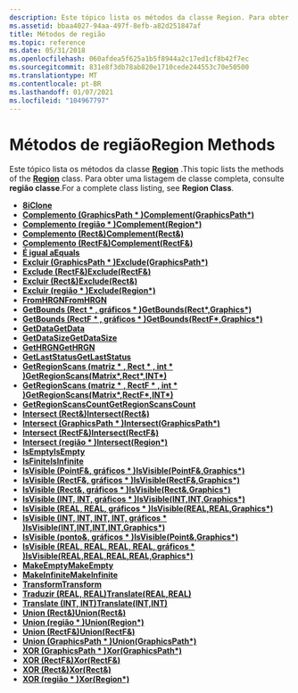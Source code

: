 ```yaml
---
description: Este tópico lista os métodos da classe Region. Para obter uma listagem de classe completa, consulte região classe.
ms.assetid: bbaa4027-94aa-497f-8efb-a82d251847af
title: Métodos de região
ms.topic: reference
ms.date: 05/31/2018
ms.openlocfilehash: 060afdea5f625a1b5f8944a2c17ed1cf8b42f7ec
ms.sourcegitcommit: 831e8f3db78ab820e1710cede244553c70e50500
ms.translationtype: MT
ms.contentlocale: pt-BR
ms.lasthandoff: 01/07/2021
ms.locfileid: "104967797"
---
```

# <a name="region-methods"></a><span data-ttu-id="9af46-104">Métodos de região</span><span class="sxs-lookup"><span data-stu-id="9af46-104">Region Methods</span></span>

<span data-ttu-id="9af46-105">Este tópico lista os métodos da classe [**Region**](/windows/desktop/api/gdiplusheaders/nl-gdiplusheaders-region) .</span><span class="sxs-lookup"><span data-stu-id="9af46-105">This topic lists the methods of the [**Region**](/windows/desktop/api/gdiplusheaders/nl-gdiplusheaders-region) class.</span></span> <span data-ttu-id="9af46-106">Para obter uma listagem de classe completa, consulte **região classe**.</span><span class="sxs-lookup"><span data-stu-id="9af46-106">For a complete class listing, see **Region Class**.</span></span>

-   [<span data-ttu-id="9af46-107">**8i**</span><span class="sxs-lookup"><span data-stu-id="9af46-107">**Clone**</span></span>](/windows/desktop/api/Gdiplusheaders/nf-gdiplusheaders-region-clone)
-   <span data-ttu-id="9af46-108">[**Complemento (GraphicsPath \* )**](/windows/win32/api/gdiplusheaders/nf-gdiplusheaders-region-complement(inconstgraphicspath))</span><span class="sxs-lookup"><span data-stu-id="9af46-108">[**Complement(GraphicsPath\*)**](/windows/win32/api/gdiplusheaders/nf-gdiplusheaders-region-complement(inconstgraphicspath))</span></span>
-   <span data-ttu-id="9af46-109">[**Complemento (região \* )**](/windows/win32/api/gdiplusheaders/nf-gdiplusheaders-region-complement(inconstregion))</span><span class="sxs-lookup"><span data-stu-id="9af46-109">[**Complement(Region\*)**](/windows/win32/api/gdiplusheaders/nf-gdiplusheaders-region-complement(inconstregion))</span></span>
-   <span data-ttu-id="9af46-110">[**Complemento (Rect&)**](/previous-versions//ms534918(v=vs.85))</span><span class="sxs-lookup"><span data-stu-id="9af46-110">[**Complement(Rect&)**](/previous-versions//ms534918(v=vs.85))</span></span>
-   <span data-ttu-id="9af46-111">[**Complemento (RectF&)**](/windows/win32/api/gdiplusheaders/nf-gdiplusheaders-region-complement(inconstrectf_))</span><span class="sxs-lookup"><span data-stu-id="9af46-111">[**Complement(RectF&)**](/windows/win32/api/gdiplusheaders/nf-gdiplusheaders-region-complement(inconstrectf_))</span></span>
-   [<span data-ttu-id="9af46-112">**É igual a**</span><span class="sxs-lookup"><span data-stu-id="9af46-112">**Equals**</span></span>](/windows/desktop/api/Gdiplusheaders/nf-gdiplusheaders-region-equals)
-   <span data-ttu-id="9af46-113">[**Excluir (GraphicsPath \* )**](/windows/win32/api/gdiplusheaders/nf-gdiplusheaders-region-exclude(inconstgraphicspath))</span><span class="sxs-lookup"><span data-stu-id="9af46-113">[**Exclude(GraphicsPath\*)**](/windows/win32/api/gdiplusheaders/nf-gdiplusheaders-region-exclude(inconstgraphicspath))</span></span>
-   <span data-ttu-id="9af46-114">[**Exclude (RectF&)**](/windows/win32/api/gdiplusheaders/nf-gdiplusheaders-region-exclude(inconstrectf_))</span><span class="sxs-lookup"><span data-stu-id="9af46-114">[**Exclude(RectF&)**](/windows/win32/api/gdiplusheaders/nf-gdiplusheaders-region-exclude(inconstrectf_))</span></span>
-   <span data-ttu-id="9af46-115">[**Excluir (Rect&)**](/previous-versions//ms534825(v=vs.85))</span><span class="sxs-lookup"><span data-stu-id="9af46-115">[**Exclude(Rect&)**](/previous-versions//ms534825(v=vs.85))</span></span>
-   <span data-ttu-id="9af46-116">[**Excluir (região \* )**](/windows/win32/api/gdiplusheaders/nf-gdiplusheaders-region-exclude(inconstregion))</span><span class="sxs-lookup"><span data-stu-id="9af46-116">[**Exclude(Region\*)**](/windows/win32/api/gdiplusheaders/nf-gdiplusheaders-region-exclude(inconstregion))</span></span>
-   [<span data-ttu-id="9af46-117">**FromHRGN**</span><span class="sxs-lookup"><span data-stu-id="9af46-117">**FromHRGN**</span></span>](/windows/desktop/api/Gdiplusheaders/nf-gdiplusheaders-region-fromhrgn)
-   <span data-ttu-id="9af46-118">[**GetBounds (Rect \* , gráficos \* )**](/previous-versions//ms534816(v=vs.85))</span><span class="sxs-lookup"><span data-stu-id="9af46-118">[**GetBounds(Rect\*,Graphics\*)**](/previous-versions//ms534816(v=vs.85))</span></span>
-   <span data-ttu-id="9af46-119">[**GetBounds (RectF \* , gráficos \* )**](/windows/win32/api/gdiplusheaders/nf-gdiplusheaders-region-getbounds(outrectf_inconstgraphics))</span><span class="sxs-lookup"><span data-stu-id="9af46-119">[**GetBounds(RectF\*,Graphics\*)**](/windows/win32/api/gdiplusheaders/nf-gdiplusheaders-region-getbounds(outrectf_inconstgraphics))</span></span>
-   [<span data-ttu-id="9af46-120">**GetData**</span><span class="sxs-lookup"><span data-stu-id="9af46-120">**GetData**</span></span>](/windows/desktop/api/Gdiplusheaders/nf-gdiplusheaders-region-getdata)
-   [<span data-ttu-id="9af46-121">**GetDataSize**</span><span class="sxs-lookup"><span data-stu-id="9af46-121">**GetDataSize**</span></span>](/windows/desktop/api/Gdiplusheaders/nf-gdiplusheaders-region-getdatasize)
-   [<span data-ttu-id="9af46-122">**GetHRGN**</span><span class="sxs-lookup"><span data-stu-id="9af46-122">**GetHRGN**</span></span>](/windows/desktop/api/Gdiplusheaders/nf-gdiplusheaders-region-gethrgn)
-   [<span data-ttu-id="9af46-123">**GetLastStatus**</span><span class="sxs-lookup"><span data-stu-id="9af46-123">**GetLastStatus**</span></span>](/windows/desktop/api/Gdiplusheaders/nf-gdiplusheaders-region-getlaststatus)
-   <span data-ttu-id="9af46-124">[**GetRegionScans (matriz \* , Rect \* , int \* )**](/windows/win32/api/gdiplusheaders/nf-gdiplusheaders-region-getregionscans(inconstmatrix_outrect_outint))</span><span class="sxs-lookup"><span data-stu-id="9af46-124">[**GetRegionScans(Matrix\*,Rect\*,INT\*)**](/windows/win32/api/gdiplusheaders/nf-gdiplusheaders-region-getregionscans(inconstmatrix_outrect_outint))</span></span>
-   <span data-ttu-id="9af46-125">[**GetRegionScans (matriz \* , RectF \* , int \* )**](/previous-versions//ms534814(v=vs.85))</span><span class="sxs-lookup"><span data-stu-id="9af46-125">[**GetRegionScans(Matrix\*,RectF\*,INT\*)**](/previous-versions//ms534814(v=vs.85))</span></span>
-   [<span data-ttu-id="9af46-126">**GetRegionScansCount**</span><span class="sxs-lookup"><span data-stu-id="9af46-126">**GetRegionScansCount**</span></span>](/windows/desktop/api/Gdiplusheaders/nf-gdiplusheaders-region-getregionscanscount)
-   <span data-ttu-id="9af46-127">[**Intersect (Rect&)**](/previous-versions//ms534804(v=vs.85))</span><span class="sxs-lookup"><span data-stu-id="9af46-127">[**Intersect(Rect&)**](/previous-versions//ms534804(v=vs.85))</span></span>
-   <span data-ttu-id="9af46-128">[**Intersect (GraphicsPath \* )**](/windows/win32/api/gdiplusheaders/nf-gdiplusheaders-region-intersect(inconstgraphicspath))</span><span class="sxs-lookup"><span data-stu-id="9af46-128">[**Intersect(GraphicsPath\*)**](/windows/win32/api/gdiplusheaders/nf-gdiplusheaders-region-intersect(inconstgraphicspath))</span></span>
-   <span data-ttu-id="9af46-129">[**Intersect (RectF&)**](/windows/win32/api/gdiplusheaders/nf-gdiplusheaders-region-intersect(inconstrectf_))</span><span class="sxs-lookup"><span data-stu-id="9af46-129">[**Intersect(RectF&)**](/windows/win32/api/gdiplusheaders/nf-gdiplusheaders-region-intersect(inconstrectf_))</span></span>
-   <span data-ttu-id="9af46-130">[**Intersect (região \* )**](/windows/win32/api/gdiplusheaders/nf-gdiplusheaders-region-intersect(inconstregion))</span><span class="sxs-lookup"><span data-stu-id="9af46-130">[**Intersect(Region\*)**](/windows/win32/api/gdiplusheaders/nf-gdiplusheaders-region-intersect(inconstregion))</span></span>
-   [<span data-ttu-id="9af46-131">**IsEmpty**</span><span class="sxs-lookup"><span data-stu-id="9af46-131">**IsEmpty**</span></span>](/windows/desktop/api/Gdiplusheaders/nf-gdiplusheaders-region-isempty)
-   [<span data-ttu-id="9af46-132">**IsFinite**</span><span class="sxs-lookup"><span data-stu-id="9af46-132">**IsInfinite**</span></span>](/windows/desktop/api/Gdiplusheaders/nf-gdiplusheaders-region-isinfinite)
-   <span data-ttu-id="9af46-133">[**IsVisible (PointF&, gráficos \* )**](/windows/win32/api/gdiplusheaders/nf-gdiplusheaders-region-isvisible(inconstpointf__inconstgraphics))</span><span class="sxs-lookup"><span data-stu-id="9af46-133">[**IsVisible(PointF&,Graphics\*)**](/windows/win32/api/gdiplusheaders/nf-gdiplusheaders-region-isvisible(inconstpointf__inconstgraphics))</span></span>
-   <span data-ttu-id="9af46-134">[**IsVisible (RectF&, gráficos \* )**](/windows/win32/api/gdiplusheaders/nf-gdiplusheaders-region-isvisible(inconstrectf__inconstgraphics))</span><span class="sxs-lookup"><span data-stu-id="9af46-134">[**IsVisible(RectF&,Graphics\*)**](/windows/win32/api/gdiplusheaders/nf-gdiplusheaders-region-isvisible(inconstrectf__inconstgraphics))</span></span>
-   <span data-ttu-id="9af46-135">[**IsVisible (Rect&, gráficos \* )**](/windows/win32/api/gdiplusheaders/nf-gdiplusheaders-region-isvisible(inconstrect__inconstgraphics))</span><span class="sxs-lookup"><span data-stu-id="9af46-135">[**IsVisible(Rect&,Graphics\*)**](/windows/win32/api/gdiplusheaders/nf-gdiplusheaders-region-isvisible(inconstrect__inconstgraphics))</span></span>
-   <span data-ttu-id="9af46-136">[**IsVisible (INT, INT, gráficos \* )**](/previous-versions//ms534798(v=vs.85))</span><span class="sxs-lookup"><span data-stu-id="9af46-136">[**IsVisible(INT,INT,Graphics\*)**](/previous-versions//ms534798(v=vs.85))</span></span>
-   <span data-ttu-id="9af46-137">[**IsVisible (REAL, REAL, gráficos \* )**](/windows/win32/api/gdiplusheaders/nf-gdiplusheaders-region-isvisible(inreal_inreal_inconstgraphics))</span><span class="sxs-lookup"><span data-stu-id="9af46-137">[**IsVisible(REAL,REAL,Graphics\*)**](/windows/win32/api/gdiplusheaders/nf-gdiplusheaders-region-isvisible(inreal_inreal_inconstgraphics))</span></span>
-   <span data-ttu-id="9af46-138">[**IsVisible (INT, INT, INT, INT, gráficos \* )**](/windows/win32/api/gdiplusheaders/nf-gdiplusheaders-region-isvisible(inint_inint_inint_inint_inconstgraphics))</span><span class="sxs-lookup"><span data-stu-id="9af46-138">[**IsVisible(INT,INT,INT,INT,Graphics\*)**](/windows/win32/api/gdiplusheaders/nf-gdiplusheaders-region-isvisible(inint_inint_inint_inint_inconstgraphics))</span></span>
-   <span data-ttu-id="9af46-139">[**IsVisible (ponto&, gráficos \* )**](/windows/win32/api/gdiplusheaders/nf-gdiplusheaders-region-isvisible(inconstpoint__inconstgraphics))</span><span class="sxs-lookup"><span data-stu-id="9af46-139">[**IsVisible(Point&,Graphics\*)**](/windows/win32/api/gdiplusheaders/nf-gdiplusheaders-region-isvisible(inconstpoint__inconstgraphics))</span></span>
-   <span data-ttu-id="9af46-140">[**IsVisible (REAL, REAL, REAL, REAL, gráficos \* )**](/windows/win32/api/gdiplusheaders/nf-gdiplusheaders-region-isvisible(inreal_inreal_inreal_inreal_inconstgraphics))</span><span class="sxs-lookup"><span data-stu-id="9af46-140">[**IsVisible(REAL,REAL,REAL,REAL,Graphics\*)**](/windows/win32/api/gdiplusheaders/nf-gdiplusheaders-region-isvisible(inreal_inreal_inreal_inreal_inconstgraphics))</span></span>
-   [<span data-ttu-id="9af46-141">**MakeEmpty**</span><span class="sxs-lookup"><span data-stu-id="9af46-141">**MakeEmpty**</span></span>](/windows/desktop/api/Gdiplusheaders/nf-gdiplusheaders-region-makeempty)
-   [<span data-ttu-id="9af46-142">**MakeInfinite**</span><span class="sxs-lookup"><span data-stu-id="9af46-142">**MakeInfinite**</span></span>](/windows/desktop/api/Gdiplusheaders/nf-gdiplusheaders-region-makeinfinite)
-   [<span data-ttu-id="9af46-143">**Transform**</span><span class="sxs-lookup"><span data-stu-id="9af46-143">**Transform**</span></span>](/windows/desktop/api/Gdiplusheaders/nf-gdiplusheaders-region-transform)
-   <span data-ttu-id="9af46-144">[**Traduzir (REAL, REAL)**](/previous-versions//ms534793(v=vs.85))</span><span class="sxs-lookup"><span data-stu-id="9af46-144">[**Translate(REAL,REAL)**](/previous-versions//ms534793(v=vs.85))</span></span>
-   <span data-ttu-id="9af46-145">[**Translate (INT, INT)**](/windows/win32/api/gdiplusheaders/nf-gdiplusheaders-region-translate(inint_inint))</span><span class="sxs-lookup"><span data-stu-id="9af46-145">[**Translate(INT,INT)**](/windows/win32/api/gdiplusheaders/nf-gdiplusheaders-region-translate(inint_inint))</span></span>
-   <span data-ttu-id="9af46-146">[**Union (Rect&)**](/previous-versions//ms534789(v=vs.85))</span><span class="sxs-lookup"><span data-stu-id="9af46-146">[**Union(Rect&)**](/previous-versions//ms534789(v=vs.85))</span></span>
-   <span data-ttu-id="9af46-147">[**Union (região \* )**](/windows/win32/api/gdiplusheaders/nf-gdiplusheaders-region-union(inconstregion))</span><span class="sxs-lookup"><span data-stu-id="9af46-147">[**Union(Region\*)**](/windows/win32/api/gdiplusheaders/nf-gdiplusheaders-region-union(inconstregion))</span></span>
-   <span data-ttu-id="9af46-148">[**Union (RectF&)**](/windows/win32/api/gdiplusheaders/nf-gdiplusheaders-region-union(inconstrectf_))</span><span class="sxs-lookup"><span data-stu-id="9af46-148">[**Union(RectF&)**](/windows/win32/api/gdiplusheaders/nf-gdiplusheaders-region-union(inconstrectf_))</span></span>
-   <span data-ttu-id="9af46-149">[**Union (GraphicsPath \* )**](/windows/win32/api/gdiplusheaders/nf-gdiplusheaders-region-union(inconstgraphicspath))</span><span class="sxs-lookup"><span data-stu-id="9af46-149">[**Union(GraphicsPath\*)**](/windows/win32/api/gdiplusheaders/nf-gdiplusheaders-region-union(inconstgraphicspath))</span></span>
-   <span data-ttu-id="9af46-150">[**XOR (GraphicsPath \* )**](/windows/win32/api/gdiplusheaders/nf-gdiplusheaders-region-xor(inconstgraphicspath))</span><span class="sxs-lookup"><span data-stu-id="9af46-150">[**Xor(GraphicsPath\*)**](/windows/win32/api/gdiplusheaders/nf-gdiplusheaders-region-xor(inconstgraphicspath))</span></span>
-   <span data-ttu-id="9af46-151">[**XOR (RectF&)**](/windows/win32/api/gdiplusheaders/nf-gdiplusheaders-region-xor(inconstrectf_))</span><span class="sxs-lookup"><span data-stu-id="9af46-151">[**Xor(RectF&)**](/windows/win32/api/gdiplusheaders/nf-gdiplusheaders-region-xor(inconstrectf_))</span></span>
-   <span data-ttu-id="9af46-152">[**XOR (Rect&)**](/previous-versions//ms534787(v=vs.85))</span><span class="sxs-lookup"><span data-stu-id="9af46-152">[**Xor(Rect&)**](/previous-versions//ms534787(v=vs.85))</span></span>
-   <span data-ttu-id="9af46-153">[**XOR (região \* )**](/windows/win32/api/gdiplusheaders/nf-gdiplusheaders-region-xor(inconstregion))</span><span class="sxs-lookup"><span data-stu-id="9af46-153">[**Xor(Region\*)**](/windows/win32/api/gdiplusheaders/nf-gdiplusheaders-region-xor(inconstregion))</span></span>

 

 

